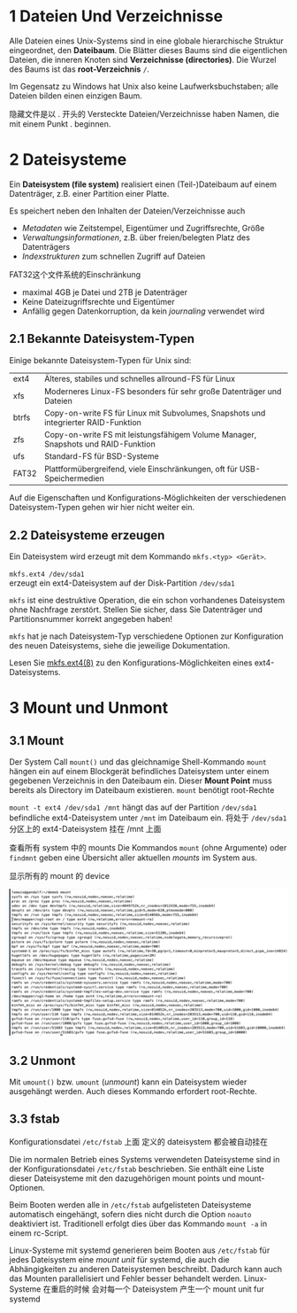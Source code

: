 
# 1 Dateien Und Verzeichnisse

Alle Dateien eines Unix-Systems sind in eine globale hierarchische Struktur eingeordnet, den **Dateibaum**. Die Blätter dieses Baums sind die eigentlichen Dateien, die inneren Knoten sind **Verzeichnisse (directories)**. Die Wurzel des Baums ist das **root-Verzeichnis** `/`.


Im Gegensatz zu Windows hat Unix also keine Laufwerksbuchstaben; alle Dateien bilden einen einzigen Baum.

隐藏文件是以 . 开头的 
Versteckte Dateien/Verzeichnisse haben Namen, die mit einem Punkt . beginnen.   




# 2 Dateisysteme

Ein **Dateisystem (file system)** realisiert einen (Teil-)Dateibaum auf einem Datenträger, z.B. einer Partition einer Platte. 

Es speichert neben den Inhalten der Dateien/Verzeichnisse auch
- _Metadaten_ wie Zeitstempel, Eigentümer und Zugriffsrechte, Größe
- _Verwaltungsinformationen_, z.B. über freien/belegten Platz des Datenträgers
- _Indexstrukturen_ zum schnellen Zugriff auf Dateien

FAT32这个文件系统的Einschränkung
- maximal 4GB je Datei und 2TB je Datenträger
- Keine Dateizugriffsrechte und Eigentümer
- Anfällig gegen Datenkorruption, da kein _journaling_ verwendet wird


## 2.1 Bekannte Dateisystem-Typen

Einige bekannte Dateisystem-Typen für Unix sind:

|   |   |
|---|---|
|ext4|Älteres, stabiles und schnelles allround-FS für Linux|
|xfs|Moderneres Linux-FS besonders für sehr große Datenträger und Dateien|
|btrfs|Copy-on-write FS für Linux mit Subvolumes, Snapshots und integrierter RAID-Funktion|
|zfs|Copy-on-write FS mit leistungsfähigem Volume Manager, Snapshots und RAID-Funktion|
|ufs|Standard-FS für BSD-Systeme|
|FAT32|Plattformübergreifend, viele Einschränkungen, oft für USB-Speichermedien|

Auf die Eigenschaften und Konfigurations-Möglichkeiten der verschiedenen Dateisystem-Typen gehen wir hier nicht weiter ein.


## 2.2 Dateisysteme erzeugen

Ein Dateisystem wird erzeugt mit dem Kommando `mkfs.<typ> <Gerät>`.

`mkfs.ext4 /dev/sda1`  
erzeugt ein ext4-Dateisystem auf der Disk-Partition `/dev/sda1`

`mkfs` ist eine destruktive Operation, die ein schon vorhandenes Dateisystem ohne Nachfrage zerstört. Stellen Sie sicher, dass Sie Datenträger und Partitionsnummer korrekt angegeben haben!


`mkfs` hat je nach Dateisystem-Typ verschiedene Optionen zur Konfiguration des neuen Dateisystems, siehe die jeweilige Dokumentation.


Lesen Sie [mkfs.ext4(8)](https://linux.die.net/man/8/mkfs.ext4) zu den Konfigurations-Möglichkeiten eines ext4-Dateisystems.




# 3 Mount und Unmont 


## 3.1 Mount

Der System Call `mount()` und das gleichnamige Shell-Kommando `mount` hängen ein auf einem Blockgerät befindliches Dateisystem unter einem gegebenen Verzeichnis in den Dateibaum ein. Dieser **Mount Point** muss bereits als Directory im Dateibaum existieren. `mount` benötigt root-Rechte 


`mount -t ext4 /dev/sda1 /mnt`
hängt das auf der Partition `/dev/sda1` befindliche ext4-Dateisystem unter `/mnt` im Dateibaum ein.  将处于 `/dev/sda1` 分区上的 ext4-Dateisystem 挂在 /mnt 上面 


查看所有 system 中的 mounts 
Die Kommandos `mount` (ohne Argumente) oder `findmnt` geben eine Übersicht aller aktuellen _mounts_ im System aus.


显示所有的 mount 的 device 

![](images/Pasted%20image%2020241111202446.png)




## 3.2 Unmont 

Mit `umount()` bzw. `umount` (_unmount_) kann ein Dateisystem wieder ausgehängt werden. Auch dieses Kommando erfordert root-Rechte.



## 3.3 fstab


Konfigurationsdatei `/etc/fstab`     上面  定义的 dateisystem 都会被自动挂在 

Die im normalen Betrieb eines Systems verwendeten Dateisysteme sind in der Konfigurationsdatei `/etc/fstab` beschrieben. Sie enthält eine Liste dieser Dateisysteme mit den dazugehörigen mount points und mount-Optionen.

Beim Booten werden alle in `/etc/fstab` aufgelisteten Dateisysteme automatisch eingehängt, sofern dies nicht durch die Option `noauto` deaktiviert ist. Traditionell erfolgt dies über das Kommando `mount -a` in einem rc-Script.

Linux-Systeme mit systemd generieren beim Booten aus `/etc/fstab` für jedes Dateisystem eine _mount unit_ für systemd, die auch die Abhängigkeiten zu anderen Dateisystemen beschreibt. Dadurch kann auch das Mounten parallelisiert und Fehler besser behandelt werden.
Linux-Systeme  在重启的时候 会对每一个 Dateisystem  产生一个 mount unit fur systemd 







